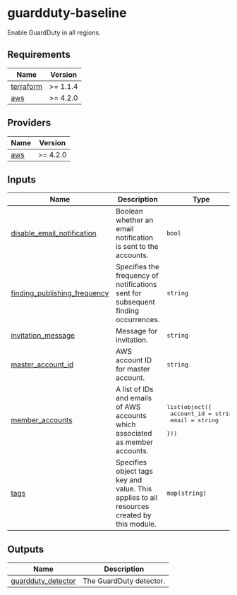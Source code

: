 # guardduty-baseline

Enable GuardDuty in all regions.

<!-- BEGINNING OF PRE-COMMIT-TERRAFORM DOCS HOOK -->
## Requirements

| Name | Version |
|------|---------|
| <a name="requirement_terraform"></a> [terraform](#requirement\_terraform) | >= 1.1.4 |
| <a name="requirement_aws"></a> [aws](#requirement\_aws) | >= 4.2.0 |

## Providers

| Name | Version |
|------|---------|
| <a name="provider_aws"></a> [aws](#provider\_aws) | >= 4.2.0 |

## Inputs

| Name | Description | Type | Required |
|------|-------------|------|:--------:|
| <a name="input_disable_email_notification"></a> [disable\_email\_notification](#input\_disable\_email\_notification) | Boolean whether an email notification is sent to the accounts. | `bool` | no |
| <a name="input_finding_publishing_frequency"></a> [finding\_publishing\_frequency](#input\_finding\_publishing\_frequency) | Specifies the frequency of notifications sent for subsequent finding occurrences. | `string` | no |
| <a name="input_invitation_message"></a> [invitation\_message](#input\_invitation\_message) | Message for invitation. | `string` | no |
| <a name="input_master_account_id"></a> [master\_account\_id](#input\_master\_account\_id) | AWS account ID for master account. | `string` | no |
| <a name="input_member_accounts"></a> [member\_accounts](#input\_member\_accounts) | A list of IDs and emails of AWS accounts which associated as member accounts. | <pre>list(object({<br>    account_id = string<br>    email      = string<br>  }))</pre> | no |
| <a name="input_tags"></a> [tags](#input\_tags) | Specifies object tags key and value. This applies to all resources created by this module. | `map(string)` | no |

## Outputs

| Name | Description |
|------|-------------|
| <a name="output_guardduty_detector"></a> [guardduty\_detector](#output\_guardduty\_detector) | The GuardDuty detector. |
<!-- END OF PRE-COMMIT-TERRAFORM DOCS HOOK -->
